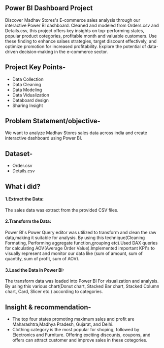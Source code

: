 ## Power BI Dashboard Project
Discover Madhav Stores's E-commerce sales analysis through our interactive Power BI dashboard. Cleaned and modeled from Orders.csv and Details.csv, this project offers key insights on top-performing states, popular product cotegories, profitable month and valuable customers. Use these finding to enhance salaes strategies, target discount effectively, and optimize promotion for increased profitability. Explore the potential of data-driven decision-making in the e-commerce sector.
## Project Key Points-
 + Data Collection  
 + Data Cleaning  
 + Data Modeling  
 + Data Vidualization  
 + Databoard design  
 + Sharing Insight  
 ## Problem Statement/objective-
 We want to analyze Madhav Stores sales data across india and create interactive dashboard using Power BI.
 ## Dataset-
 + Order.csv  
 + Details.csv
 ## What i did?
 #### 1.Extract the Data:
 The sales data was extract from the provided CSV files.
 #### 2.Transform the Data:
 Power BI's Power Query editor was utilized to transform and clean the raw data,making it suitable for analysis. By using this technique(Cleaning Formating, Performing 
 aggregate function,grouping etc).Used DAX queries for calculating AOV(Average Order Value).Implemented important KPI's to visually represent and monitor our data like (sum 
 of amount, sum of quantity, sum of profit, sum of AOV).  
 #### 3.Load the Data in Power BI:
 The transform data was loaded into Power BI For visualization and analysis. By using this various chart(Donut chart, Stacked Bar chart, Stacked Column chart, Card, Slicer etc.) according to categories.
 ## Insight & recommendation-
 + The top four states promoting maximum sales and profit are Maharashtra,Madhya Pradesh, Gujarat, and Delhi.  
 + Clothing category is the most popular for shoping, followed by Electronics and Furniture. Offering exciting discounts, coupons, and offers can attract customer and 
  improve sales in these cotegories.  
 
 


